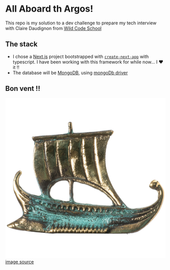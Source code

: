 # All Aboard th Argos!

This repo is my solution to a dev challenge to prepare my tech interview with Claire Daudignon from [Wild Code School](https://www.wildcodeschool.com/en-GB)

## The stack

-   I chose a [Next.js](https://nextjs.org/) project bootstrapped with [`create-next-app`](https://github.com/vercel/next.js/tree/canary/packages/create-next-app) with typescript.
    I have been working with this framework for while now... I ♥️ it !!
-   The database will be [MongoDB](https://www.mongodb.com/), using [mongoDb driver](https://www.mongodb.com/docs/drivers/node/current/)

## Bon vent !!

![Ship Argo of Jason & Argonauts Solid Bronze Green Gold 3.3"](public/argo.png)
[image source](https://www.etsy.com/listing/749178057/ship-argo-of-jason-argonauts-solid)
